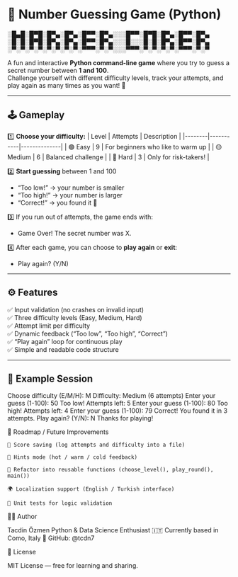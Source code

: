 # 🎯 Number Guessing Game (Python)

░█▄█░█▀█░█▀▄░█▀▄░█▀▀░█▀▄░░░█▀▀░█▀█░█▀▄░█▀▀░█▀▄
░█░█░█▀█░█▀▄░█▀▄░█▀▀░█▀▄░░░█░░░█░█░█▀▄░█▀▀░█▀▄
░▀░▀░▀░▀░▀░▀░▀░▀░▀▀▀░▀░▀░░░▀▀▀░▀░▀░▀░▀░▀▀▀░▀░▀

A fun and interactive **Python command-line game** where you try to guess a secret number between **1 and 100**.  
Challenge yourself with different difficulty levels, track your attempts, and play again as many times as you want! 🚀   

---

## 🕹️ Gameplay

1️⃣ **Choose your difficulty:**
| Level | Attempts | Description |
|--------|-----------|--------------|
| 🟢 Easy   | 9 | For beginners who like to warm up |
| 🟡 Medium | 6 | Balanced challenge |
| 🔴 Hard   | 3 | Only for risk-takers! |

2️⃣ **Start guessing** between 1 and 100  
   - “Too low!” → your number is smaller  
   - “Too high!” → your number is larger  
   - “Correct!” → you found it 🎉 

3️⃣ If you run out of attempts, the game ends with:
   - Game Over! The secret number was X.

4️⃣ After each game, you can choose to **play again** or **exit**:
   - Play again? (Y/N)


---

## ⚙️ Features

✅ Input validation (no crashes on invalid input)  
✅ Three difficulty levels (Easy, Medium, Hard)  
✅ Attempt limit per difficulty  
✅ Dynamic feedback (“Too low”, “Too high”, “Correct”)  
✅ “Play again” loop for continuous play  
✅ Simple and readable code structure  

---

## 🧠 Example Session
Choose difficulty (E/M/H): M
Difficulty: Medium (6 attempts)
Enter your guess (1-100): 50
Too low!
Attempts left: 5
Enter your guess (1-100): 80
Too high!
Attempts left: 4
Enter your guess (1-100): 79
Correct!
You found it in 3 attempts.
Play again? (Y/N): N
Thanks for playing!


🚀 Roadmap / Future Improvements

    📝 Score saving (log attempts and difficulty into a file)

    💬 Hints mode (hot / warm / cold feedback)

    🧱 Refactor into reusable functions (choose_level(), play_round(), main())

    🌍 Localization support (English / Turkish interface)

    🧪 Unit tests for logic validation


🧑‍💻 Author

Tacdin Özmen
Python & Data Science Enthusiast
🇮🇹 Currently based in Como, Italy
📍 GitHub: @tcdn7

🪪 License

MIT License — free for learning and sharing.